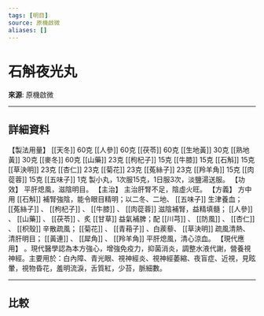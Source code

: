 ```yaml
---
tags: [明目]
source: 原機啟微
aliases: []
---
```


# 石斛夜光丸

**來源**: 原機啟微  

---

## 詳細資料
【製法用量】 [[天冬]] 60克 [[人參]] 60克 [[茯苓]] 60克 [[生地黃]] 30克 [[熟地黃]] 30克 [[麥冬]] 60克 [[山藥]] 23克 [[枸杞子]] 15克 [[牛膝]] 15克 [[石斛]] 15克 [[草決明]] 23克 [[杏仁]] 23克 [[菊花]] 23克 [[菟絲子]] 23克 [[羚羊角]] 15克 [[肉蓯蓉]] 15克 [[五味子]] 1克
製小丸，1次服15克，1日服3次，淡鹽湯送服。
【功效】
平肝熄風，滋陰明目。
【主治】
主治肝腎不足，陰虛火旺。
【方義】
方中用 [[石斛]] 補腎強陰，能令眼目精明；以二冬、二地、 [[五味子]] 生津養血； [[菟絲子]] 、 [[枸杞子]] 、 [[牛膝]] 、 [[肉蓯蓉]] 滋陰補腎，益精填髓； [[人參]] 、 [[山藥]] 、 [[茯苓]] 、炙 [[甘草]] 益氣補脾；配 [[川芎]] 、 [[防風]] 、 [[杏仁]] 、 [[枳殼]] 辛散疏風； [[菊花]] 、 [[青葙子]] 、白蒺藜、 [[草決明]] 疏風清熱、清肝明目； [[黃連]] 、 [[犀角]] 、 [[羚羊角]] 平肝熄風，清心涼血。
【現代應用】
。現代醫學認為本方強心，增強免疫力，抑菌消炎，調整水液代謝，營養視神經。主要用於：白內障、青光眼、視神經炎、視神經萎縮、夜盲症、近視，見眩暈，視物昏花，羞明流淚，舌質紅，少苔，脈細數。

---

## 比較
